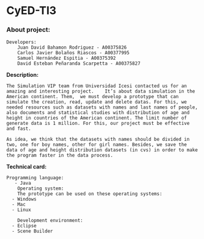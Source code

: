 # CyED-TI3


### About project:

	Developers: 
		Juan David Bahamon Rodriguez - A00375826
		Carlos Javier Bolaños Riascos - A00377995
		Samuel Hernández Espitia - A00375392
		David Esteban Peñaranda Scarpetta - A00375827
	
  **Description:** 
		
    The Simulation VIP team from Universidad Icesi contacted us for an amazing and interesting project.    It’s about data simulation in the American continent. Them,  we must develop a prototype that can simulate the creation, read, update and delete datas. For this, we needed resources such as datasets with names and last names of people, also documents and statistical studies with distribution of age and height in countries of the American continent. The limit number of generate data is 1 million. For this, our project must be effective and fast. 

    As idea, we think that the datasets with names should be divided in two, one for boy names, other for girl names. Besides, we save the data of age and height distribution datasets (in cvs) in order to make the program faster in the data process. 

  **Technical card:**
		
	Programming language:  
       - Java
		Operating system: 
        The prototype can be used on these operating systems: 
      - Windows
      - Mac
      - Linux

		Development environment:
      - Eclipse 
      - Scene Builder 

